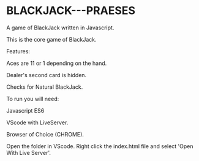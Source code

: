 # BLACKJACK---PRAESES
A game of BlackJack written in Javascript.

This is the core game of BlackJack. 

Features:

Aces are 11 or 1 depending on the hand. 

Dealer's second card is hidden.

Checks for Natural BlackJack.



To run you will need:

Javascript ES6

VScode with LiveServer.

Browser of Choice (CHROME).

Open the folder in VScode. Right click the index.html file and select 'Open With Live Server'.
